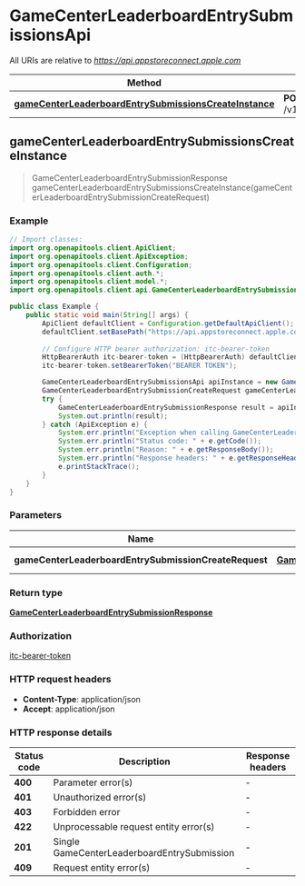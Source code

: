 # GameCenterLeaderboardEntrySubmissionsApi

All URIs are relative to *https://api.appstoreconnect.apple.com*

| Method | HTTP request | Description |
|------------- | ------------- | -------------|
| [**gameCenterLeaderboardEntrySubmissionsCreateInstance**](GameCenterLeaderboardEntrySubmissionsApi.md#gameCenterLeaderboardEntrySubmissionsCreateInstance) | **POST** /v1/gameCenterLeaderboardEntrySubmissions |  |



## gameCenterLeaderboardEntrySubmissionsCreateInstance

> GameCenterLeaderboardEntrySubmissionResponse gameCenterLeaderboardEntrySubmissionsCreateInstance(gameCenterLeaderboardEntrySubmissionCreateRequest)



### Example

```java
// Import classes:
import org.openapitools.client.ApiClient;
import org.openapitools.client.ApiException;
import org.openapitools.client.Configuration;
import org.openapitools.client.auth.*;
import org.openapitools.client.model.*;
import org.openapitools.client.api.GameCenterLeaderboardEntrySubmissionsApi;

public class Example {
    public static void main(String[] args) {
        ApiClient defaultClient = Configuration.getDefaultApiClient();
        defaultClient.setBasePath("https://api.appstoreconnect.apple.com");
        
        // Configure HTTP bearer authorization: itc-bearer-token
        HttpBearerAuth itc-bearer-token = (HttpBearerAuth) defaultClient.getAuthentication("itc-bearer-token");
        itc-bearer-token.setBearerToken("BEARER TOKEN");

        GameCenterLeaderboardEntrySubmissionsApi apiInstance = new GameCenterLeaderboardEntrySubmissionsApi(defaultClient);
        GameCenterLeaderboardEntrySubmissionCreateRequest gameCenterLeaderboardEntrySubmissionCreateRequest = new GameCenterLeaderboardEntrySubmissionCreateRequest(); // GameCenterLeaderboardEntrySubmissionCreateRequest | GameCenterLeaderboardEntrySubmission representation
        try {
            GameCenterLeaderboardEntrySubmissionResponse result = apiInstance.gameCenterLeaderboardEntrySubmissionsCreateInstance(gameCenterLeaderboardEntrySubmissionCreateRequest);
            System.out.println(result);
        } catch (ApiException e) {
            System.err.println("Exception when calling GameCenterLeaderboardEntrySubmissionsApi#gameCenterLeaderboardEntrySubmissionsCreateInstance");
            System.err.println("Status code: " + e.getCode());
            System.err.println("Reason: " + e.getResponseBody());
            System.err.println("Response headers: " + e.getResponseHeaders());
            e.printStackTrace();
        }
    }
}
```

### Parameters


| Name | Type | Description  | Notes |
|------------- | ------------- | ------------- | -------------|
| **gameCenterLeaderboardEntrySubmissionCreateRequest** | [**GameCenterLeaderboardEntrySubmissionCreateRequest**](GameCenterLeaderboardEntrySubmissionCreateRequest.md)| GameCenterLeaderboardEntrySubmission representation | |

### Return type

[**GameCenterLeaderboardEntrySubmissionResponse**](GameCenterLeaderboardEntrySubmissionResponse.md)

### Authorization

[itc-bearer-token](../README.md#itc-bearer-token)

### HTTP request headers

- **Content-Type**: application/json
- **Accept**: application/json

### HTTP response details
| Status code | Description | Response headers |
|-------------|-------------|------------------|
| **400** | Parameter error(s) |  -  |
| **401** | Unauthorized error(s) |  -  |
| **403** | Forbidden error |  -  |
| **422** | Unprocessable request entity error(s) |  -  |
| **201** | Single GameCenterLeaderboardEntrySubmission |  -  |
| **409** | Request entity error(s) |  -  |

